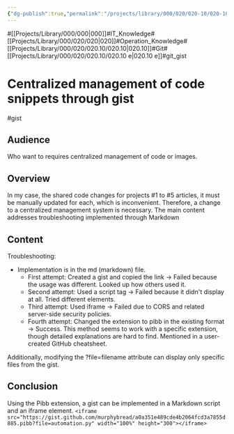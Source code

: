 ```yaml
---
{"dg-publish":true,"permalink":"/projects/library/000/020/020-10/020-10-e/","noteIcon":"0","created":"2024-03-04T20:45:53.943+09:00","updated":"2024-04-11T00:13:29.419+09:00"}
---
```


#[[Projects/Library/000/000\|000]]#IT_Knowledge#[[Projects/Library/000/020/020\|020]]#Operation_Knowledge#[[Projects/Library/000/020/020.10/020.10\|020.10]]#Git#[[Projects/Library/000/020/020.10/020.10 e\|020.10 e]]#git_gist



# Centralized management of code snippets through gist
#gist

## Audience
Who want to requires centralized management of code or images.
## Overview
In my case, the shared code changes for projects #1 to #5 articles, it must be manually updated for each, which is inconvenient. Therefore, a change to a centralized management system is necessary.
The main content addresses troubleshooting implemented through Markdown
## Content
Troubleshooting:

- Implementation is in the md (markdown) file.
    - First attempt: Created a gist and copied the link -> Failed because the usage was different. Looked up how others used it.
    - Second attempt: Used a script tag -> Failed because it didn't display at all. Tried different elements.
    - Third attempt: Used iframe -> Failed due to CORS and related server-side security policies.
    - Fourth attempt: Changed the extension to pibb in the existing format -> Success. This method seems to work with a specific extension, though detailed explanations are hard to find. Mentioned in a user-created GitHub cheatsheet.

Additionally, modifying the ?file=filename attribute can display only specific files from the gist.


## Conclusion
Using the Pibb extension, a gist can be implemented in a Markdown script and an iframe element.
`<iframe src="https://gist.github.com/murphybread/a0a351e489cde4b2064fcd3a7855d885.pibb?file=automation.py" width="100%" height="300"></iframe>`